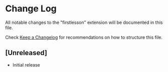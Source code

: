 # Change Log

All notable changes to the "firstlesson" extension will be documented in this file.

Check [Keep a Changelog](http://keepachangelog.com/) for recommendations on how to structure this file.

## [Unreleased]

- Initial release